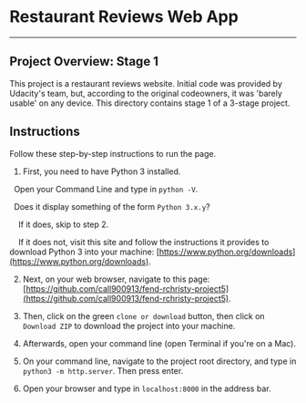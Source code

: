# Restaurant Reviews Web App
---


## Project Overview: Stage 1

This project is a restaurant reviews website. Initial code was provided by Udacity's team, but, according to the original codeowners, it was 'barely usable' on any device. This directory contains stage 1 of a 3-stage project.


## Instructions

Follow these step-by-step instructions to run the page.

1. First, you need to have Python 3 installed.

&nbsp;&nbsp;Open your Command Line and type in `python -V`.

&nbsp;&nbsp;Does it display something of the form `Python 3.x.y`?

&nbsp;&nbsp;&nbsp;&nbsp;If it does, skip to step 2.

&nbsp;&nbsp;&nbsp;&nbsp;If it does not, visit this site and follow the instructions it provides to download Python 3 into your machine: [https://www.python.org/downloads](https://www.python.org/downloads).


2. Next, on your web browser, navigate to this page: [https://github.com/call900913/fend-rchristy-project5](https://github.com/call900913/fend-rchristy-project5).

3. Then, click on the green `clone or download` button, then click on `Download ZIP` to download the project into your machine.

4. Afterwards, open your command line (open Terminal if you're on a Mac).

5. On your command line, navigate to the project root directory, and type in `python3 -m http.server`. Then press enter.

6. Open your browser and type in `localhost:8000` in the address bar.

